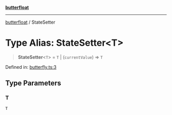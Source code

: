 [**butterfloat**](../README.md)

***

[butterfloat](../globals.md) / StateSetter

# Type Alias: StateSetter\<T\>

> **StateSetter**\<`T`\> = `T` \| (`currentValue`) => `T`

Defined in: [butterfly.ts:3](https://github.com/WorldMaker/butterfloat/blob/f0f5f6205e72911354af687f4fb1c543d3ebd586/butterfly.ts#L3)

## Type Parameters

### T

`T`
